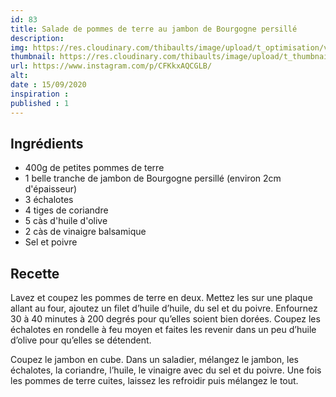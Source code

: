 ```yaml
---
id: 83
title: Salade de pommes de terre au jambon de Bourgogne persillé
description: 
img: https://res.cloudinary.com/thibaults/image/upload/t_optimisation/v1600456090/Recipes/20200915_salade_patate.jpg
thumbnail: https://res.cloudinary.com/thibaults/image/upload/t_thumbnail_josie/v1600456090/Recipes/20200915_salade_patate.jpg
url: https://www.instagram.com/p/CFKkxAQCGLB/
alt: 
date : 15/09/2020
inspiration : 
published : 1
---
```


## Ingrédients
 - 400g de petites pommes de terre
 - 1 belle tranche de jambon de Bourgogne persillé (environ 2cm d'épaisseur)
 - 3 échalotes
 - 4 tiges de coriandre
 - 5 càs d'huile d'olive
 - 2 càs de vinaigre balsamique
 - Sel et poivre

## Recette
Lavez et coupez les pommes de terre en deux. Mettez les sur une plaque allant au four, ajoutez un filet d’huile d’huile, du sel et du poivre. Enfournez 30 à 40 minutes à 200 degrés pour qu’elles soient bien dorées. Coupez les échalotes en rondelle à feu moyen et faites les revenir dans un peu d’huile d’olive pour qu’elles se détendent.

Coupez le jambon en cube. Dans un saladier, mélangez le jambon, les échalotes, la coriandre, l’huile, le vinaigre avec du sel et du poivre. Une fois les pommes de terre cuites, laissez les refroidir puis mélangez le tout.